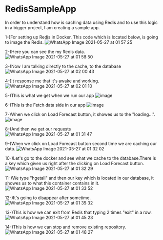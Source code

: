 ﻿# RedisSampleApp

In order to understand how is caching data using Redis and to use this logic in a bigger project, I am creating a sample app.

1-)For setting up Redis in Docker. This code which is located below, is going to image the Redis.
![WhatsApp Image 2021-05-27 at 01 57 25](https://user-images.githubusercontent.com/73940626/119746028-c040b900-be8f-11eb-936d-f7012bbf0a5b.jpeg)

2-)Here you can see the my Redis data.
![WhatsApp Image 2021-05-27 at 01 58 50](https://user-images.githubusercontent.com/73940626/119746120-fc741980-be8f-11eb-80d1-b8b1dfb0bbbd.jpeg)

3-)Now I am talking directly to the cache, to the database
![WhatsApp Image 2021-05-27 at 02 00 43](https://user-images.githubusercontent.com/73940626/119746175-23325000-be90-11eb-9f87-a4ca6541191c.jpeg)

4-)It response me that it's awake and working.
![WhatsApp Image 2021-05-27 at 02 01 10](https://user-images.githubusercontent.com/73940626/119746230-45c46900-be90-11eb-8a68-7dd5c5863a85.jpeg)

5-)This is what we get when we run our app
![image](https://user-images.githubusercontent.com/73940626/119743573-7903f980-be8a-11eb-9fb5-98b2c6fc8657.png)

6-)This is the Fetch data side in our app
![image](https://user-images.githubusercontent.com/73940626/119743631-9769f500-be8a-11eb-9723-17407ad34014.png)

7-)When we click on Load Forecast button, it showes us to the "loading...".
![image](https://user-images.githubusercontent.com/73940626/119743749-db5cfa00-be8a-11eb-80a5-e7ae2ca72b7b.png)

8-)And then we get our requests
![WhatsApp Image 2021-05-27 at 01 31 47](https://user-images.githubusercontent.com/73940626/119744255-e6645a00-be8b-11eb-9ff7-447668687a71.jpeg)

9-)When we click on Load Forecast button second time we are caching our data. 
![WhatsApp Image 2021-05-27 at 01 32 02](https://user-images.githubusercontent.com/73940626/119744323-0ac03680-be8c-11eb-99d9-fcf0cfb144a7.jpeg)

10-)Let's go to the docker and see what we cache to the database.There is a key which given us right after the clicking on Load Forecast button.
![WhatsApp Image 2021-05-27 at 01 32 29](https://user-images.githubusercontent.com/73940626/119744392-38a57b00-be8c-11eb-90ce-bf9c92c2f999.jpeg)

11-)We type "hgetall" and then our key which is located in our database, it showes us to what this container contains in it. 
![WhatsApp Image 2021-05-27 at 01 33 52](https://user-images.githubusercontent.com/73940626/119744538-85895180-be8c-11eb-8731-93fbf58d4ea0.jpeg)

12-)It's going to disappear after sometime.
![WhatsApp Image 2021-05-27 at 01 35 32](https://user-images.githubusercontent.com/73940626/119744711-dac56300-be8c-11eb-8720-76191303ec82.jpeg)

13-)This is how we can exit from Redis that typing 2 times "exit" in a row. 
![WhatsApp Image 2021-05-27 at 01 45 23](https://user-images.githubusercontent.com/73940626/119745276-17de2500-be8e-11eb-9cfc-a4f48d66a16b.jpeg)

14-)This is how we can stop and remove existing repository.
![WhatsApp Image 2021-05-27 at 01 48 27](https://user-images.githubusercontent.com/73940626/119745341-36dcb700-be8e-11eb-9b2f-6857506139cb.jpeg)
